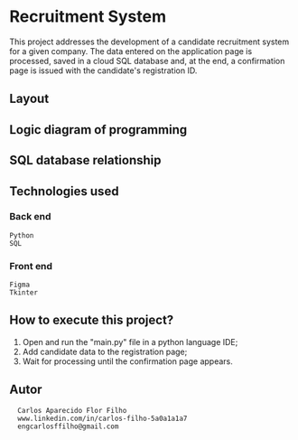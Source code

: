 # Recruitment System
This project addresses the development of a candidate recruitment system for a given company. The data entered on the application page is processed, saved in a cloud SQL database and, at the end, a confirmation page is issued with the candidate's registration ID.

## Layout

## Logic diagram of programming

## SQL database relationship

## Technologies used
### Back end
    Python
    SQL
    
### Front end
    Figma
    Tkinter

## How to execute this project?
  1. Open and run the "main.py" file in a python language IDE;
  2. Add candidate data to the registration page;
  3. Wait for processing until the confirmation page appears.

## Autor

      Carlos Aparecido Flor Filho
      www.linkedin.com/in/carlos-filho-5a0a1a1a7
      engcarlosffilho@gmail.com
